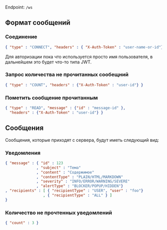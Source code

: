 Endpoint: `/ws`

## Формат сообщений

### Соединение
```json
{ "type" : "CONNECT", "headers" : { "X-Auth-Token" : "user-name-or-id"} }
```

Для авторизации пока что используется просто имя пользователя, в дальнейшем
это будет что-то типа JWT.

### Запрос количества не прочитанных сообещний
```json
{ "type" : "COUNT", "headers" : {"X-Auth-Token" : "user-id"} }
```

### Пометить сообщение прочитанным
```json
{ "type" : "READ", "message" : {"id" : "message-id" }, 
  "headers" : {"X-Auth-Token" : "user-id"} }
```

## Сообщения

Сообщения, которые приходят с сервера, будут иметь следующий вид:


### Уведомления 
```json
{ "message" : { "id" : 123
              , "subject" : "Тема"
              , "content" : "Содержимое"
              , "contentType" : "PLAIN/HTML/MARKDOWN"
              , "severity" : "INFO/ERROR/WARNING/SEVERE"
              , "alertType" : "BLOCKER/POPUP/HIDDEN"}
, "recipients" : [ { "recipientType" : "USER", "user" : "foo"}
                 , { "recipientType" : "ALL" } ]
}
```
### Количество не прочтенных уведомлений
```json
{ "count" : 3 }
```